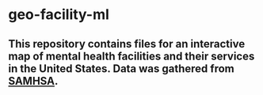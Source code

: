 # geo-facility-ml
## This repository contains files for an interactive map of mental health facilities and their services in the United States. Data was gathered from [SAMHSA](https://www.samhsa.gov/data/report/national-directory-of-mental-health-treatment-facilities).
